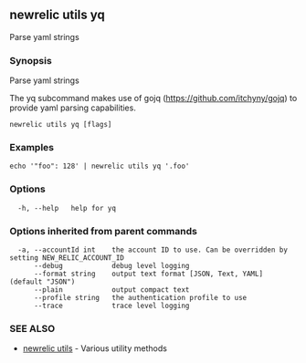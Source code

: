 ## newrelic utils yq

Parse yaml strings

### Synopsis

Parse yaml strings

The yq subcommand makes use of gojq (https://github.com/itchyny/gojq) to provide
yaml parsing capabilities.


```
newrelic utils yq [flags]
```

### Examples

```
echo '"foo": 128' | newrelic utils yq '.foo'
```

### Options

```
  -h, --help   help for yq
```

### Options inherited from parent commands

```
  -a, --accountId int    the account ID to use. Can be overridden by setting NEW_RELIC_ACCOUNT_ID
      --debug            debug level logging
      --format string    output text format [JSON, Text, YAML] (default "JSON")
      --plain            output compact text
      --profile string   the authentication profile to use
      --trace            trace level logging
```

### SEE ALSO

* [newrelic utils](newrelic_utils.md)	 - Various utility methods
